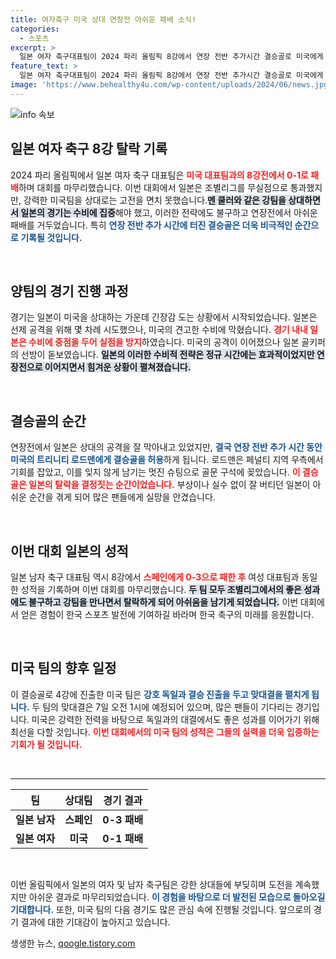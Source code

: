 ```yaml
---
title: 여자축구 미국 상대 연장전 아쉬운 패배 소식!
categories:
  - 스포츠
excerpt: >
  일본 여자 축구대표팀이 2024 파리 올림픽 8강에서 연장 전반 추가시간 결승골로 미국에게 01로 패하며 탈락했습니다. 남자팀과 동일한 성적을 기록하며 아쉬움을 남겼습니다.
feature_text: >
  일본 여자 축구대표팀이 2024 파리 올림픽 8강에서 연장 전반 추가시간 결승골로 미국에게 01로 패하며 탈락했습니다. 남자팀과 동일한 성적을 기록하며 아쉬움을 남겼습니다.
image: 'https://www.behealthy4u.com/wp-content/uploads/2024/06/news.jpg'
---
```


<p><img src="https://www.behealthy4u.com/wp-content/uploads/2024/06/news.jpg" alt="info 속보" /></p>

<h2 data-ke-size="size26">일본 여자 축구 8강 탈락 기록</h2>

<p data-ke-size="size16">2024 파리 올림픽에서 일본 여자 축구 대표팀은 <b><span style="color: #ee2323;">미국 대표팀과의 8강전에서 0-1로 패배</span></b>하며 대회를 마무리했습니다. 이번 대회에서 일본은 조별리그를 무실점으로 통과했지만, 강력한 미국팀을 상대로는 고전을 면치 못했습니다.<b><span style="background-color: #21538527;">멘 쿨러와 같은 강팀을 상대하면서 일본의 경기는 수비에 집중</span></b>해야 했고, 이러한 전략에도 불구하고 연장전에서 아쉬운 패배를 거두었습니다. 특히 <b><span style="color: #1a5490;">연장 전반 추가 시간에 터진 결승골은 더욱 비극적인 순간으로 기록될 것입니다.</span></b></p>

<p data-ke-size="size16">&nbsp;</p>

<h2 data-ke-size="size26">양팀의 경기 진행 과정</h2>

<p data-ke-size="size16">경기는 일본이 미국을 상대하는 가운데 긴장감 도는 상황에서 시작되었습니다. 일본은 선제 공격을 위해 몇 차례 시도했으나, 미국의 견고한 수비에 막혔습니다. <b><span style="color: #ee2323;">경기 내내 일본은 수비에 중점을 두어 실점을 방지</span></b>하였습니다. 미국의 공격이 이어졌으나 일본 골키퍼의 선방이 돋보였습니다. <b><span style="background-color: #21538527;">일본의 이러한 수비적 전략은 정규 시간에는 효과적이었지만 연장전으로 이어지면서 힘겨운 상황이 펼쳐졌습니다.</span></b></p>

<p data-ke-size="size16">&nbsp;</p>

<h2 data-ke-size="size26">결승골의 순간</h2>

<p data-ke-size="size16">연장전에서 일본은 상대의 공격을 잘 막아내고 있었지만, <b><span style="color: #1a5490;">결국 연장 전반 추가 시간 동안 미국의 트리니티 로드맨에게 결승골을 허용</span></b>하게 됩니다. 로드맨은 페널티 지역 우측에서 기회를 잡았고, 이를 잊지 않게 남기는 멋진 슈팅으로 골문 구석에 꽂았습니다. <b><span style="color: #ee2323;">이 결승골은 일본의 탈락을 결정짓는 순간이었습니다.</span></b> 부상이나 실수 없이 잘 버티던 일본이 아쉬운 순간을 겪게 되어 많은 팬들에게 실망을 안겼습니다.</p>

<p data-ke-size="size16">&nbsp;</p>

<h2 data-ke-size="size26">이번 대회 일본의 성적</h2>

<p data-ke-size="size16">일본 남자 축구 대표팀 역시 8강에서 <b><span style="color: #ee2323;">스페인에게 0-3으로 패한 후</span></b> 여성 대표팀과 동일한 성적을 기록하며 이번 대회를 마무리했습니다. <b><span style="background-color: #21538527;">두 팀 모두 조별리그에서의 좋은 성과에도 불구하고 강팀을 만나면서 탈락하게 되어 아쉬움을 남기게 되었습니다.</span></b> 이번 대회에서 얻은 경험이 한국 스포츠 발전에 기여하길 바라며 한국 축구의 미래를 응원합니다.</p>

<p data-ke-size="size16">&nbsp;</p>

<h2 data-ke-size="size26">미국 팀의 향후 일정</h2>

<p data-ke-size="size16">이 결승골로 4강에 진출한 미국 팀은 <b><span style="color: #1a5490;">강호 독일과 결승 진출을 두고 맞대결을 펼치게 됩니다.</span></b> 두 팀의 맞대결은 7일 오전 1시에 예정되어 있으며, 많은 팬들이 기다리는 경기입니다. 미국은 강력한 전력을 바탕으로 독일과의 대결에서도 좋은 성과를 이어가기 위해 최선을 다할 것입니다. <b><span style="color: #ee2323;">이번 대회에서의 미국 팀의 성적은 그들의 실력을 더욱 입증하는 기회가 될 것입니다.</span></b></p>

<p data-ke-size="size16">&nbsp;</p>

<hr>

<table style="width: 100%;">
    <thead>
        <tr>
            <th><b>팀</b></th>
            <th><b>상대팀</b></th>
            <th><b>경기 결과</b></th>
        </tr>
    </thead>
    <tbody>
        <tr>
            <td style="text-align: center; height: 17px;"><b>일본 남자</b></td>
            <td style="text-align: center; height: 17px;"><b>스페인</b></td>
            <td style="text-align: center; height: 17px;"><b>0-3 패배</b></td>
        </tr>
        <tr>
            <td style="text-align: center; height: 17px;"><b>일본 여자</b></td>
            <td style="text-align: center; height: 17px;"><b>미국</b></td>
            <td style="text-align: center; height: 17px;"><b>0-1 패배</b></td>
        </tr>
    </tbody>
</table>

<p data-ke-size="size16">&nbsp;</p>

<p data-ke-size="size16">이번 올림픽에서 일본의 여자 및 남자 축구팀은 강한 상대들에 부딪히며 도전을 계속했지만 아쉬운 결과로 마무리되었습니다. <b><span style="color: #1a5490;">이 경험을 바탕으로 더 발전된 모습으로 돌아오길 기대합니다.</span></b> 또한, 미국 팀의 다음 경기도 많은 관심 속에 진행될 것입니다. 앞으로의 경기 결과에 대한 기대감이 높아지고 있습니다.</p>
생생한 뉴스, <a href="https://qoogle.tistory.com" rel="dofollow">qoogle.tistory.com</a>



